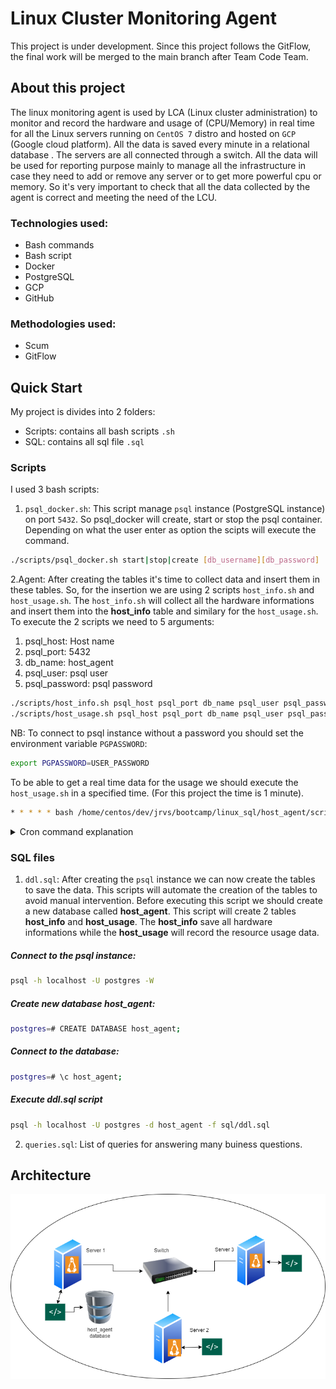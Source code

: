 # Linux Cluster Monitoring Agent
This project is under development. Since this project follows the GitFlow, the final work will be merged to the main branch after Team Code Team.

## About this project
The linux monitoring agent is used by LCA (Linux cluster administration) to monitor and record the hardware and usage of (CPU/Memory) in real time for all the Linux servers running on `CentOS 7` distro and hosted on `GCP` (Google cloud platform). All the data is saved every minute in a relational database . The servers are all connected through a switch. All the data will be used for reporting purpose mainly to manage all the infrastructure in case they need to add or remove any server or to get more powerful cpu or memory. So it's very important to check that all the data collected by the agent is correct and meeting the need of the LCU.



### Technologies used:
* Bash commands
* Bash script
* Docker
* PostgreSQL
* GCP
* GitHub

### Methodologies used:
* Scum
* GitFlow

## Quick Start
My project is divides into 2 folders:
* Scripts: contains all bash scripts `.sh`
* SQL: contains all sql file `.sql`
### Scripts
I used 3 bash scripts: 
1. `psql_docker.sh`: This script manage `psql` instance (PostgreSQL instance) on port `5432`. So psql_docker will create, start or stop the psql container. Depending on what the user enter as option the scipts will execute the command.
```bash
./scripts/psql_docker.sh start|stop|create [db_username][db_password]
```
2.Agent: After creating the tables it's time to collect data and insert them in these tables. So, for the insertion we are using 2 scripts `host_info.sh` and `host_usage.sh`. The `host_info.sh` will collect all the hardware informations and insert them into the **host_info** table and similary for the `host_usage.sh`.
To execute the 2 scripts we need to 5 arguments:
  1. psql_host: Host name
  2. psql_port: 5432
  3. db_name: host_agent
  4. psql_user: psql user
  5. psql_password: psql password

```bash
./scripts/host_info.sh psql_host psql_port db_name psql_user psql_password
./scripts/host_usage.sh psql_host psql_port db_name psql_user psql_password
```
NB: To connect to psql instance without a password you should set the environment variable `PGPASSWORD`:
```bash
export PGPASSWORD=USER_PASSWORD
```
To be able to get a real time data for the usage we should execute the `host_usage.sh` in a specified time. (For this project the time is 1 minute).
```bash
* * * * * bash /home/centos/dev/jrvs/bootcamp/linux_sql/host_agent/scripts/host_usage.sh localhost 5432 host_agent postgres password
```
<details><summary>Cron command explanation</summary>
<p>
  
  1. `*****`: Set schedule (You can check the [cron](https://crontab.guru/) website for more information.)
  2. `/....../host_usage.sh`: absolute path of `host_usage.sh`
  3. `host_usage.sh localhost 5432 host_agent postgres password`: execute `host_usage.sh` with the essential arguments.
  
</p>
</details>

### SQL files
1. `ddl.sql`: After creating the `psql` instance we can now create the tables to save the data. This scripts will automate the creation of the tables to avoid manual intervention. Before executing this script we should create a new database called **host_agent**. This script will create 2 tables **host_info** and **host_usage**. The **host_info** save all hardware informations while the **host_usage** will record the resource usage data.
##### Connect to the psql instance:
```bash
psql -h localhost -U postgres -W
```
##### Create new database **host_agent**:
```bash
postgres=# CREATE DATABASE host_agent;
```
##### Connect to the database:
```bash
postgres=# \c host_agent;
```
##### Execute ddl.sql script
```bash
psql -h localhost -U postgres -d host_agent -f sql/ddl.sql
```
2. `queries.sql`: List of queries for answering many buiness questions.

## Architecture
![This is an image](assests/j.png)
